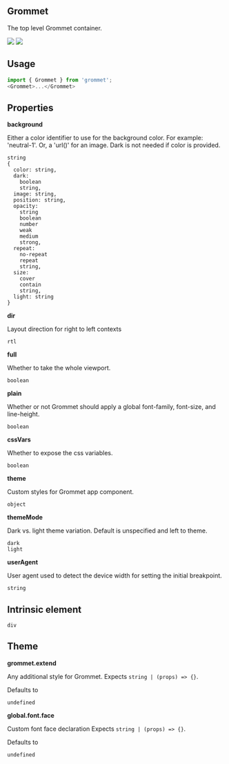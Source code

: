 ## Grommet
The top level Grommet container.

[![](https://cdn-images-1.medium.com/fit/c/120/120/1*TD1P0HtIH9zF0UEH28zYtw.png)](https://storybook.grommet.io/?selectedKind=Grommet&full=0&addons=0&stories=1&panelRight=0) [![](https://codesandbox.io/static/img/play-codesandbox.svg)](https://codesandbox.io/s/github/grommet/grommet-sandbox?initialpath=grommet&module=%2Fsrc%2FGrommet.js)
## Usage

```javascript
import { Grommet } from 'grommet';
<Grommet>...</Grommet>
```

## Properties

**background**

Either a color 
identifier to use for the background color. For example: 'neutral-1'. Or, a 
'url()' for an image. Dark is not needed if color is provided.

```
string
{
  color: string,
  dark: 
    boolean
    string,
  image: string,
  position: string,
  opacity: 
    string
    boolean
    number
    weak
    medium
    strong,
  repeat: 
    no-repeat
    repeat
    string,
  size: 
    cover
    contain
    string,
  light: string
}
```

**dir**

Layout direction for right to left contexts

```
rtl
```

**full**

Whether to take the whole viewport.

```
boolean
```

**plain**

Whether or not Grommet should apply a global font-family, font-size, 
        and line-height.

```
boolean
```

**cssVars**

Whether to expose the css variables.

```
boolean
```

**theme**

Custom styles for Grommet app component.

```
object
```

**themeMode**

Dark vs. light theme variation. Default is unspecified and left to
      theme.

```
dark
light
```

**userAgent**

User agent used to detect the device width for setting the initial 
      breakpoint.

```
string
```
  
## Intrinsic element

```
div
```
## Theme
  
**grommet.extend**

Any additional style for Grommet. Expects `string | (props) => {}`.

Defaults to

```
undefined
```

**global.font.face**

Custom font face declaration Expects `string | (props) => {}`.

Defaults to

```
undefined
```
